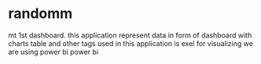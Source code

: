 # randomm
mt 1st dashboard. this application represent data in  form of dashboard with charts table and other tags used in this application is exel for visualizing we are using power bi power bi
